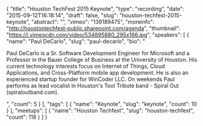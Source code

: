 {
  "title": "Houston TechFest 2015 Keynote",
  "type": "recording",
  "date": "2015-09-12T16:18:14",
  "draft": false,
  "slug": "houston-techfest-2015-keynote",
  "abstract": "",
  "vimeo": "139189475",
  "moreinfo": "http://houstontechfest-public.sharepoint.com/agenda",
  "thumbnail": "https://i.vimeocdn.com/video/534895880_295x166.jpg",
  "speakers": [
    {
      "name": "Paul DeCarlo",
      "slug": "paul-decarlo",
      "bio": "<p>Paul DeCarlo is a Sr. Software Development Engineer for Microsoft and a Professor in the Bauer College of Business at the University of Houston. His current technology interests focus on Internet of Things, Cloud Applications, and Cross-Platform mobile app development. He is also an experienced startup founder for WinCoder LLC. On weekends Paul performs as lead vocalist in Houston's Tool Tribute band - Spiral Out (spiraloutband.com).</p>",
      "count": 5
    }
  ],
  "tags": [
    {
      "name": "Keynote",
      "slug": "keynote",
      "count": 10
    }
  ],
  "meetups": [
    {
      "name": "Houston Techfest",
      "slug": "houston-techfest",
      "count": 118
    }
  ]
}